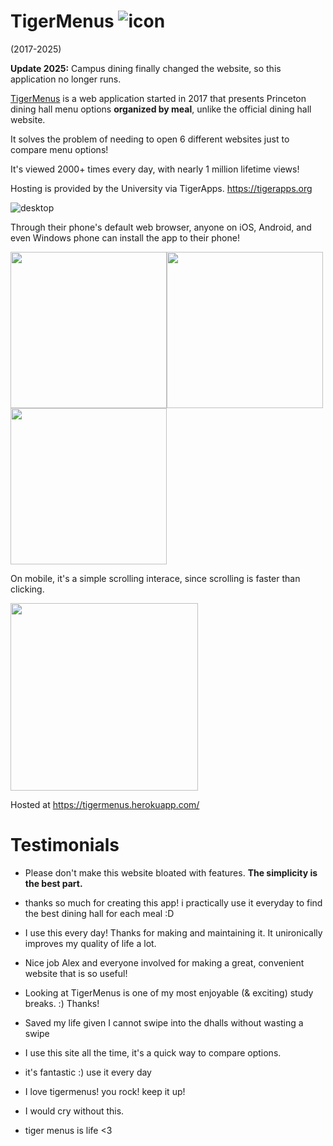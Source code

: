 # TigerMenus ![icon](https://github.com/axu2/tiger-menus/blob/master/app/static/favicons/favicon-32x32.png?raw=true)

(2017-2025)

**Update 2025:** Campus dining finally changed the website, so this application no longer runs.

[TigerMenus](https://tigermenus.herokuapp.com/) is a web application started in 2017 that presents Princeton dining hall menu options **organized by meal**, unlike the official dining hall website.

It solves the problem of needing to open 6 different websites just to compare menu options!

It's viewed 2000+ times every day, with nearly 1 million lifetime views!

Hosting is provided by the University via TigerApps. https://tigerapps.org

![desktop](https://raw.githubusercontent.com/axu2/tiger_menus/master/app/static/screenshot2019.png)

Through their phone's default web browser, anyone on iOS, Android, and even Windows phone can install the app to their phone!

<img width=250 src="https://raw.githubusercontent.com/axu2/tiger_menus/master/app/static/iphoneicon.png"/><img width=250 src="https://raw.githubusercontent.com/axu2/tiger_menus/master/app/static/androidicon.png"/><img width=250 src="https://raw.githubusercontent.com/axu2/tiger_menus/master/app/static/windows.png"/>

On mobile, it's a simple scrolling interace, since scrolling is faster than clicking.

<img width=300 src="https://raw.githubusercontent.com/axu2/tiger_menus/master/app/static/iphone.png"/>

Hosted at https://tigermenus.herokuapp.com/

# Testimonials

* Please don't make this website bloated with features. **The simplicity is the best part.**

* thanks so much for creating this app! i practically use it everyday to find the best dining hall for each meal :D

* I use this every day! Thanks for making and maintaining it. It unironically improves my quality of life a lot.

* Nice job Alex and everyone involved for making a great, convenient website that is so useful!

* Looking at TigerMenus is one of my most enjoyable (& exciting) study breaks. :) Thanks!

* Saved my life given I cannot swipe into the dhalls without wasting a swipe

* I use this site all the time, it's a quick way to compare options.

* it's fantastic :) use it every day

* I love tigermenus! you rock! keep it up!

* I would cry without this.

* tiger menus is life <3
